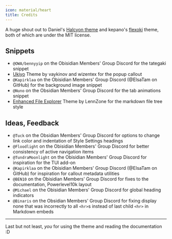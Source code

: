 ```yaml
---
icon: material/heart
title: Credits
---
```


A huge shout out to Daniel's [Halcyon theme](https://github.com/dbarenholz/halcyon-obsidian) and kepano's [flexoki](https://github.com/kepano/flexoki-obsidian) theme, both of which are under the MIT license.

## Snippets
- `@OWA/bennyyip` on the Obisidian Members' Group Discord for the tategaki snippet
- [Ukiyo](https://github.com/technerium/obsidian-ukiyo) Theme by vaykinov and wizentex for the popup callout
- `@Kapirklaa` on the Obisidian Members' Group Discord (@ElsaTam on GitHub) for the background image snippet
- `@Nuno` on the Obsidian Members' Group Discord for the tab animations snippet
- [Enhanced File Explorer](https://github.com/LennZone/enhanced-file-explorer-tree) Theme by LennZone for the markdown file tree style

## Ideas, Feedback
- `@Tuck` on the Obsidian Members' Group Discord for options to change link color and indentation of Style Settings headings
- `@Floodlight` on the Obisidian Members' Group Discord for better consistency of active navigation items
- `@TundraMoonlight` on the Obisidian Members' Group Discord for inspiration for the TUI add-on
- `@Kapirklaa` on the Obisidian Members' Group Discord (@ElsaTam on GitHub) for inspiration for callout metadata utilities
- `@BEN10` on the Obisidian Members' Group Discord for fixes to the documentation, Powerlevel10k layout
- `@Michael` on the Obisidian Members' Group Discord for global heading indicators
- `@Binaris` on the Obsidian Members' Group Discord for fixing display none that was incorrectly to all `<hr>`s instead of last child `<hr>` in Markdown embeds
<!-- Credit Shimmering Focus theme for RTZ mode -->

___
Last but not least, *you* for using the theme and reading the documentation :D
